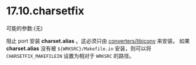 # 17.10.charsetfix

可能的参数:(无)

阻止 port 安装 **charset.alias** 。这必须只由 [converters/libiconv](https://cgit.freebsd.org/ports/tree/converters/libiconv/pkg-descr) 来安装。
如果 **charset.alias** 没有被 `${WRKSRC}/Makefile.in` 安装，则可以将 `CHARSETFIX_MAKEFILEIN` 设置为相对于 `WRKSRC` 的路径。

